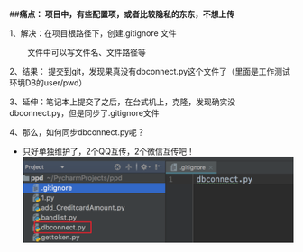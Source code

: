 ##**痛点： 项目中，有些配置项，或者比较隐私的东东，不想上传**

1、解决：在项目根路径下，创建.gitignore 文件

　　    文件中可以写文件名、文件路径等

2、结果： 提交到git，发现果真没有dbconnect.py这个文件了（里面是工作测试环境DB的user/pwd）

 

3、延伸：笔记本上提交了之后，在台式机上，克隆，发现确实没dbconnect.py，但是同步了.gitignore文件

4、那么，如何同步dbconnect.py呢？


 - 只好单独维护了，2个QQ互传，2个微信互传吧！
    ![img.png](img.png)